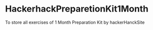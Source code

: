 # HackerhackPreparetionKit1Month
To store all exercises of 1 Month Preparation Kit by hackerHanckSite
